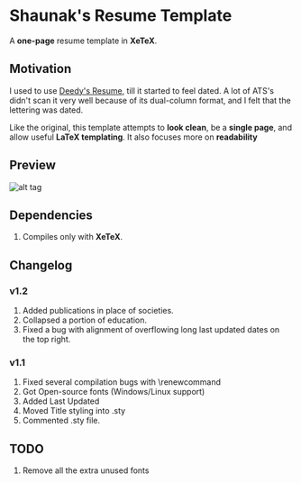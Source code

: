 Shaunak's Resume Template
=========================

A **one-page** resume template in **XeTeX**.

## Motivation

I used to use [Deedy's Resume](https://github.com/deedy/Deedy-Resume), till it started to feel dated. A lot of ATS's didn't scan it very well because of its dual-column format, and I felt that the lettering was dated.

Like the original, this template attempts to **look clean**,  be a **single page**, and allow useful **LaTeX templating**. It also focuses more on **readability** 

## Preview

![alt tag](https://raw.githubusercontent.com/deedydas/Deedy-Resume/master/OpenFonts/sample-resume-image.png)

## Dependencies

1. Compiles only with **XeTeX**.

## Changelog
### v1.2
 1. Added publications in place of societies.
 2. Collapsed a portion of education.
 3. Fixed a bug with alignment of overflowing long last updated dates on the top right. 

### v1.1
 1. Fixed several compilation bugs with \renewcommand
 2. Got Open-source fonts (Windows/Linux support)
 3. Added Last Updated
 4. Moved Title styling into .sty
 5. Commented .sty file.

## TODO
1. Remove all the extra unused fonts
